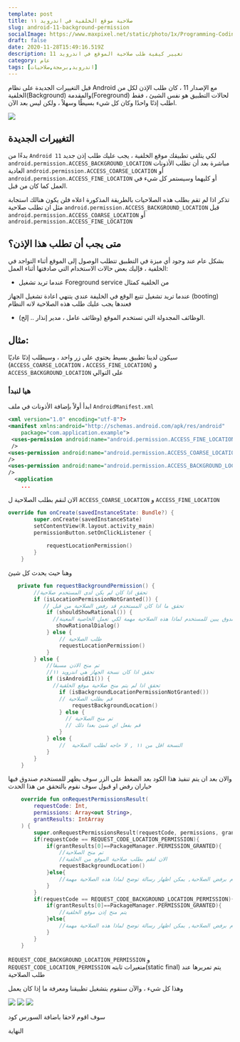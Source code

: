 ```yaml
---
template: post
title: صلاحية موقع الخلفية في اندرويد ١١
slug: android-11-background-permission
socialImage: https://www.maxpixel.net/static/photo/1x/Programming-Coding-Photoshop-Web-Php-Symbol-Code-3647303.jpg
draft: false
date: 2020-11-28T15:49:16.519Z
description: تغيير كيفية طلب صلاحية الموقع في اندرويد 11
category: عام
tags: [اندرويد,برمجة,صلاحيات]
---
```

قبل التغييرات الجديدة على نظام Android مع الإصدار 11 ، كان طلب الإذن لكل من الخلفية(Background) والمقدمة(Foreground) لحالات التطبيق هو نفس الشيئ ، فقط اطلب إذنًا واحدًا وكان كل شيء بسيطًا وسهلاً ، ولكن ليس بعد الآن.

![](/media/location_permission_old.webp)

## التغييرات الجديدة

بدءًا من `Android 11`  لكي يتلقى تطبيقك موقع الخلفية ، يجب عليك طلب إذن جديد `android.permission.ACCESS_BACKGROUND_LOCATION` مباشرة بعد أن تطلب الأذونات العادية `android.permission.ACCESS_COARSE_LOCATION` أو `android.permission.ACCESS_FINE_LOCATION` أو كليهما وسيستمر كل شيء في العمل كما كان من قبل.

تذكر اذا لم تقم بطلب هذه الصلاحيات بالطريقة المذكورة اعلاه فلن يكون هنالك استجابة مثل ان تطلب صلاحية `android.permission.ACCESS_BACKGROUND_LOCATION`  قبل `android.permission.ACCESS_COARSE_LOCATION` أو `android.permission.ACCESS_FINE_LOCATION`

## متى يجب أن تطلب هذا الإذن؟
بشكل عام عند وجود أي ميزة في التطبيق تتطلب الوصول إلى الموقع أثناء التواجد في الخلفية ، فإليك بعض حالات الاستخدام التي صادفتها أثناء العمل:
  - عندما تريد تشغيل Foreground service من الخلفية كمثال 
  
  عندما تريد تشغيل تتبع الوقع في الخليفة عندي يتنهي اعادة تشغيل الجهاز (booting) فعندها يجب عليك طلب هذه الصلاحية لانه النظام 
  - الوظائف المجدولة التي تستخدم الموقع (وظائف عامل ، مدير إنذار .. إلخ).

## مثال:
سيكون لدينا تطبيق بسيط يحتوي على زر واحد ، وسيطلب إذنًا عاديًا (`ACCESS_COARSE_LOCATION` ، `ACCESS_FINE_LOCATION`) و `ACCESS_BACKGROUND_LOCATION` على التوالي

### هيا لنبدأ
ابدأ أولاً بإضافة الأذونات في ملف `AndroidManifest.xml`

<div dir="ltr">

```xml
<xml version="1.0" encoding="utf-8"?>
<manifest xmlns:android="http://schemas.android.com/apk/res/android"
    package="com.application.example">
 <uses-permission android:name="android.permission.ACCESS_FINE_LOCATION"
 />
<uses-permission android:name="android.permission.ACCESS_COARSE_LOCATION" 
/>
<uses-permission android:name="android.permission.ACCESS_BACKGROUND_LOCATION" 
/>
  <application
    ...
```
</div>

الان لنقم بطلب الصلاحية ل `ACCESS_COARSE_LOCATION` و `ACCESS_FINE_LOCATION`

<div dir="ltr">

```kotlin
override fun onCreate(savedInstanceState: Bundle?) {
        super.onCreate(savedInstanceState)
        setContentView(R.layout.activity_main)
        permissionButton.setOnClickListener { 
          
            requestLocationPermission()
        }
    }
```

</div>

وهنا حيث يحدث كل شيئ

<div dir="ltr">

```kotlin
   private fun requestBackgroundPermission() {
        //تحقق اذا كان لم يكن لدى المستخدم صلاحية
        if (isLocationPermissionNotGranted()) {
           // تحقق ما اذا كان المستخدم قد رفض الصلاحية من قبل
            if (shouldShowRational()) {
              //اظهار صندوق يبين للمستخدم لماذا هذه الصلاحية مهمة لكي تعمل الخاصية المعينة
               showRationalDialog()
            } else {
                // طلب الصلاحية
                requestLocationPermission()
            }
        } else {
            //تم منح الاذن مسبقا
            //تحقق اذا كان نسخة الجهاز هي اندرويد ١١
            if (isAndroid11()) {
              //تحقق اذا لم يتم منح صلاحية موقع الخلقية 
                if (isBackgroundLocationPermissionNotGranted()) 
                // قم بطلب الصلاحية
                    requestBackgroundLocation()
                } else {
                  // تم منح الصلاحية
                  // قم بفعل اي شيئ بعدا ذلك
                }
            } else {
                //  النسخة اقل من ١١ , لا حاجه لطلب الصلاحية 
            }
        }
    }
```
</div>
والان بعد ان يتم تنفيذ هذا الكود بعد الضغط على الزر سوف يظهر للمستخدم صندوق فيها خياران رفض او قبول
سوف نقوم بالتحقق من هذا الحدث
<div dir="ltr">

```kotlin 
    override fun onRequestPermissionsResult(
        requestCode: Int,
        permissions: Array<out String>,
        grantResults: IntArray
    ) {
        super.onRequestPermissionsResult(requestCode, permissions, grantResults)
        if(requestCode == REQUEST_CODE_LOCATION_PERMISSION){
            if(grantResults[0]==PackageManager.PERMISSION_GRANTED){
                //تم منح الصلاحية
                //الان لنقم بطلب صلاحية الموقع من الخلفية
                requestBackgroundLocation()
            }else{
                //قام المستخدم برفض الصلاحية, يمكن اظهار رسالة توضح لماذا هذه الصلاحية مهمة
            }
        }
        if(requestCode == REQUEST_CODE_BACKGROUND_LOCATION_PERMISSION){
            if(grantResults[0]==PackageManager.PERMISSION_GRANTED){
                //يتم منح إذن موقع الخلفية
            }else{
                //قام المستخدم برفض الصلاحية, يمكن اظهار رسالة توضح لماذا هذه الصلاحية مهمة
            }
        }
    }
```
</div>

`REQUEST_CODE_BACKGROUND_LOCATION_PERMISSION` و `REQUEST_CODE_LOCATION_PERMISSION` متغيرات ثابته(static final) يتم تمريرها عند طلب الصلاحية 

وهذا كل شيء ، والآن سنقوم بتشغيل تطبيقنا ومعرفة ما إذا كان يعمل

![](/media/1.webp)
![](/media/2.webp)
![](/media/3.webp)


سوف اقوم لاحقا باضافة السورس كود

النهاية

